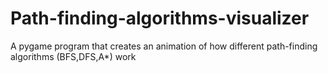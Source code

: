 # Path-finding-algorithms-visualizer
A pygame program that creates an animation of how different path-finding algorithms (BFS,DFS,A*) work
